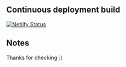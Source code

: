 ## Continuous deployment build
[![Netlify Status](https://api.netlify.com/api/v1/badges/f0f3ae4c-ce14-4b4d-b74c-5d2ad2b39f0e/deploy-status)](https://app.netlify.com/sites/trigon-app/deploys)

## Notes
Thanks for checking :)